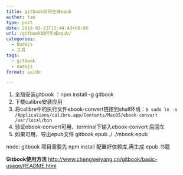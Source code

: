```yaml
---
title: gitbook如何生成epub
author: fan
type: post
date: 2018-05-23T15:44:43+00:00
url: /gitbook如何生成epub/
categories:
  - Nodejs
  - 工具
tags:
  - gitbook
  - nodejs
format: aside

---
```

  1. 全局安装gitbook ：npm install -g gitbook
  2. 下载calibre安装应用
  3. 将calibre中的执行文件ebook-convert链接到shall环境：`$ sudo ln -s /Applications/calibre.app/Contents/MacOS/ebook-convert /usr/local/bin`
  4. 验证ebook-convert可用，terminal下输入ebook-convert 后回车
  5. 如果可用，导出epub文件 gitbook epub ./ ./mbook.epub

node: gitbook 项目需要先 npm install 配置好依赖库,再生成 epub 书籍
  
**Gitbook使用方法** http://www.chengweiyang.cn/gitbook/basic-usage/README.html